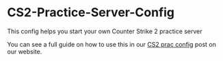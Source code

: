 # CS2-Practice-Server-Config
This config helps you start your own Counter Strike 2 practice server

You can see a full guide on how to use this in our [CS2 prac config](https://www.ghostcap.com/cs2-practice-config/) post on our website.
